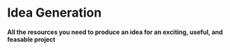 ﻿# ﻿Idea Generation**All the resources you need to produce an idea for an exciting, useful, and feasable project**